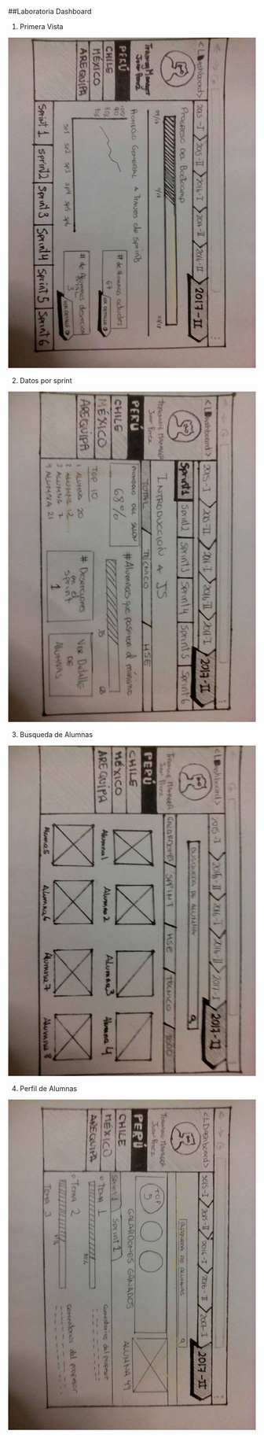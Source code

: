 ##Laboratoria Dashboard

1. Primera Vista

![Vista-1](assets/images/1.jpg)

2. Datos por sprint

![Vista-Sprint](assets/images/2.jpg)

3. Busqueda de Alumnas

![Vista-Alumnas](assets/images/3.jpg)

4. Perfil de Alumnas

![Vista-perfil-alumna](assets/images/4.jpg)
